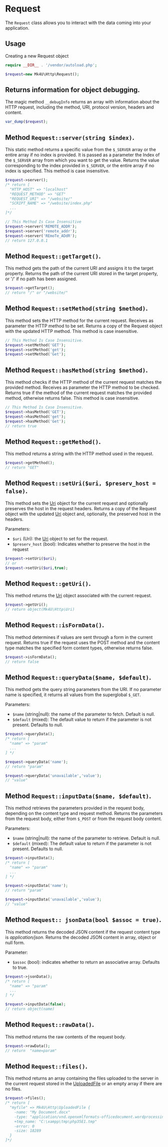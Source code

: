 # Request
The `Request` class allows you to interact with the data coming into your application.

## Usage

Creating a new Request object
```php
require __DIR__ . '/vendor/autoload.php';

$request=new Mk4U\Http\Request();
```

## Returns information for object debugging.
The magic method `__debugInfo` returns an array with information about the HTTP request, including the method, URI, protocol version, headers and content.
```php
var_dump($request);
```

## Method `Request::server(string $index)`.
This static method returns a specific value from the `$_SERVER` array or the entire array if no index is provided. It is passed as a parameter the Index of the `$_SERVER` array from which you want to get the value. Returns the value corresponding to the index provided in `$_SERVER`, or the entire array if no index is specified. This method is case insensitive.
```php
$request->server();
/* return [
  "HTTP_HOST" => "localhost"
  "REQUEST_METHOD" => "GET"
  "REQUEST_URI" => "/website/"
  "SCRIPT_NAME" => "/website/index.php"
  ...
]*/

// This Method Is Case Insensitive
$request->server('REMOTE_ADDR');
$request->server('remote_addr');
$request->server('REmoTe_ADdR');
// return 127.0.0.1
```

## Method `Request::getTarget()`.
This method gets the path of the current URI and assigns it to the target property. Returns the path of the current URI stored in the target property, or '/' if no path has been assigned.
```php
$request->getTarget();
// return "/" or "/website/"
```

## Method `Request::setMethod(string $method)`.
This method sets the HTTP method for the current request. Receives as parameter the HTTP method to be set. Returns a copy of the Request object with the updated HTTP method. This method is case insensitive.
```php
// This Method Is Case Insensitive.
$request->setMethod('GET');
$request->setMethod('get');
$request->setMethod('Get');
```

## Method `Request::hasMethod(string $method)`.
This method checks if the HTTP method of the current request matches the provided method. Receives as parameter the HTTP method to be checked. Returns true if the method of the current request matches the provided method, otherwise returns false. This method is case insensitive.
```php
// This Method Is Case Insensitive.
$request->hasMethod('GET');
$request->hasMethod('get');
$request->hasMethod('Get');
// return true
```

## Method `Request::getMethod()`.
This method returns a string with the HTTP method used in the request.
```php
$request->getMethod();
// return "GET"
```

## Method `Request::setUri($uri, $preserv_host = false)`.
This method sets the [Uri](https://github.com/alexsandrov16/http/blob/main/docs/uri.md) object for the current request and optionally preserves the host in the request headers. Returns a copy of the Request object with the updated [Uri](https://github.com/alexsandrov16/http/blob/main/docs/uri.md) object and, optionally, the preserved host in the headers.

Parameters:
- `$uri` (Uri): the [Uri](https://github.com/alexsandrov16/http/blob/main/docs/uri.md) object to set for the request.
- `$preserv_host` (bool): Indicates whether to preserve the host in the request 
```php
$request->setUri($uri);
// or
$request->setUri($uri,true);
```

## Method `Request::getUri()`.
This method returns the [Uri](https://github.com/alexsandrov16/http/blob/main/docs/uri.md) object associated with the current request.
```php
$request->getUri();
// return object(Mk4U\Http\Uri)
```

## Method `Request::isFormData()`.
This method determines if values are sent through a form in the current request. Returns true if the request uses the POST method and the content type matches the specified form content types, otherwise returns false.
```php
$request->isFormData();
// return false
```

## Method `Request::queryData($name, $default)`.
This method gets the query string parameters from the URI. If no parameter name is specified, it returns all values from the superglobal `$_GET`.
 
Parameters:
- `$name` (string|null): the name of the parameter to fetch. Default is null.
- `$default` (mixed): The default value to return if the parameter is not present. Defaults to null.
```php
$request->queryData();
/* return [
  "name" => "param"
  ...
] */

$request->queryData('name');
// return "param"

$request->queryData('unavailable','value');
// "value"
```

## Method `Request::inputData($name, $default)`.
This method retrieves the parameters provided in the request body, depending on the content type and request method. Returns the parameters from the request body, either from `$_POST` or from the request body content.

Parameters:
- `$name` (string|null): the name of the parameter to retrieve. Default is null.
- `$default` (mixed): The default value to return if the parameter is not present. Defaults to null.
```php
$request->inputData();
/* return [
  "name" => "param"
  ...
] */

$request->inputData('name');
// return "param"

$request->inputData('unavailable','value');
// "value"
```

## Method `Request:: jsonData(bool $assoc = true)`.
This method returns the decoded JSON content if the request content type is *application/json*. Returns the decoded JSON content in array, object or null form.

Parameter:
- `$assoc` (bool): indicates whether to return an associative array. Defaults to true.
```php
$request->jsonData();
/* return [
  "name" => "param"
  ...
] */

$request->inputData(false);
// return object(name)
```

## Method `Request::rawData()`.
This method returns the raw contents of the request body.
```php
$request->rawData();
// return  "name=param"
```

## Method `Request::files()`.
This method returns an array containing the files uploaded to the server in the current request stored in the [UploadedFile](https://github.com/alexsandrov16/http/blob/main/docs/uploadedfile.md) or an empty array if there are no files.
```php
$request->files();
/* return [
  "myfile" => Mk4U\Http\UploadedFile {
    -name: "My Document.docx"
    -type: "application/vnd.openxmlformats-officedocument.wordprocessingml.document"
    +tmp_name: "C:\xampp\tmp\php35E1.tmp"
    -error: 0
    -size: 18289
  }
]*/ 
```